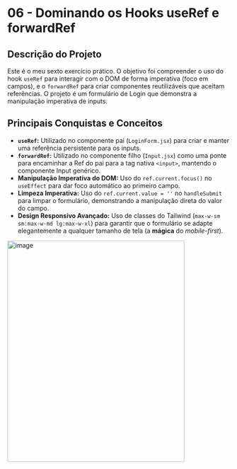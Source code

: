 # 06 - Dominando os Hooks useRef e forwardRef

## Descrição do Projeto
Este é o meu sexto exercício prático. O objetivo foi compreender o uso do hook `useRef` para interagir com o DOM de forma imperativa (foco em campos), e o `forwardRef` para criar componentes reutilizáveis que aceitam referências. O projeto é um formulário de Login que demonstra a manipulação imperativa de inputs.

## Principais Conquistas e Conceitos
* **`useRef`:** Utilizado no componente pai (`LoginForm.jsx`) para criar e manter uma referência persistente para os inputs.
* **`forwardRef`:** Utilizado no componente filho (`Input.jsx`) como uma ponte para encaminhar a Ref do pai para a tag nativa `<input>`, mantendo o componente Input genérico.
* **Manipulação Imperativa do DOM:** Uso do `ref.current.focus()` no `useEffect` para dar foco automático ao primeiro campo.
* **Limpeza Imperativa:** Uso do `ref.current.value = ''` no `handleSubmit` para limpar o formulário, demonstrando a manipulação direta do valor do campo.
* **Design Responsivo Avançado:** Uso de classes do Tailwind (`max-w-sm sm:max-w-md lg:max-w-xl`) para garantir que o formulário se adapte elegantemente a qualquer tamanho de tela (a **mágica** do *mobile-first*).

<img width="400" height="500" alt="image" src="https://github.com/user-attachments/assets/1bd2d6ad-b41e-4fca-81d2-4d95286fbfed" />

